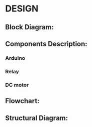 # DESIGN
## Block Diagram:

 
## Components Description:
 ### Arduino
 
 ### Relay
  
 ### DC motor
  
## Flowchart:
 

## Structural Diagram:
 
